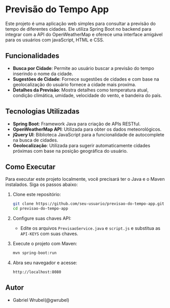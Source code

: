 # Previsão do Tempo App

Este projeto é uma aplicação web simples para consultar a previsão do tempo de diferentes cidades. Ele utiliza Spring Boot no backend para integrar com a API do OpenWeatherMap e oferece uma interface amigável para os usuários com javaScript, HTML e CSS.

## Funcionalidades

- **Busca por Cidade**: Permite ao usuário buscar a previsão do tempo inserindo o nome da cidade.
- **Sugestões de Cidade**: Fornece sugestões de cidades  e com base na geolocalização do usuário fornece a cidade mais proxíma.
- **Detalhes da Previsão**: Mostra detalhes como temperatura atual, condição climática, umidade, velocidade do vento, e bandeira do país.

## Tecnologias Utilizadas

- **Spring Boot**: Framework Java para criação de APIs RESTful.
- **OpenWeatherMap API**: Utilizada para obter os dados meteorológicos.
- **jQuery UI**: Biblioteca JavaScript para a funcionalidade de autocomplete na busca de cidades.
- **Geolocalização**: Utilizada para sugerir automaticamente cidades próximas com base na posição geográfica do usuário.

## Como Executar

Para executar este projeto localmente, você precisará ter o Java e o Maven instalados. Siga os passos abaixo:

1. Clone este repositório:
   ```bash
   git clone https://github.com/seu-usuario/previsao-do-tempo-app.git
   cd previsao-do-tempo-app
   ```

2. Configure suas chaves API:
   - Edite os arquivos `PrevisaoService.java` e `script.js` e substitua as `API-KEYS` com suas chaves.

3. Execute o projeto com Maven:
   ```bash
   mvn spring-boot:run
   ```

4. Abra seu navegador e acesse:
   ```text
   http://localhost:8080
   ```

## Autor

- Gabriel Wrubel(@gwrubel)

